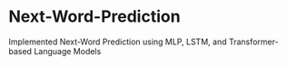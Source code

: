# Next-Word-Prediction
Implemented Next-Word Prediction using MLP, LSTM, and Transformer-based Language Models
